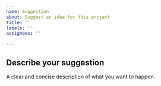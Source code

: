 ```yaml
---
name: Suggestion
about: Suggest an idea for this project
title: ''
labels: ''
assignees: ''

---
```


## Describe your suggestion

A clear and concise description of what you want to happen.
